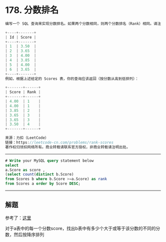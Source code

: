 # 178. 分数排名

```c++
编写一个 SQL 查询来实现分数排名。如果两个分数相同，则两个分数排名（Rank）相同。请注意，平分后的下一个名次应该是下一个连续的整数值。换句话说，名次之间不应该有“间隔”。

+----+-------+
| Id | Score |
+----+-------+
| 1  | 3.50  |
| 2  | 3.65  |
| 3  | 4.00  |
| 4  | 3.85  |
| 5  | 4.00  |
| 6  | 3.65  |
+----+-------+
例如，根据上述给定的 Scores 表，你的查询应该返回（按分数从高到低排列）：

+-------+------+
| Score | Rank |
+-------+------+
| 4.00  | 1    |
| 4.00  | 1    |
| 3.85  | 2    |
| 3.65  | 3    |
| 3.65  | 3    |
| 3.50  | 4    |
+-------+------+

来源：力扣（LeetCode）
链接：https://leetcode-cn.com/problems/rank-scores
著作权归领扣网络所有。商业转载请联系官方授权，非商业转载请注明出处。
```

---

```sql
# Write your MySQL query statement below
select 
a.Score as score , 
(select count(distinct b.Score) 
from Scores b where b.Score >=a.Score) as rank
from Scores a order by Score DESC;

```

---

## 解题

参考了：[这里](https://leetcode-cn.com/problems/rank-scores/solution/mysqlbi-jiao-hao-li-jie-de-yi-chong-xie-fa-by-zaza/)

对于a表中的每一个分数score，找出b表中有多少个大于或等于该分数的不同的分数，然后按降序排列
